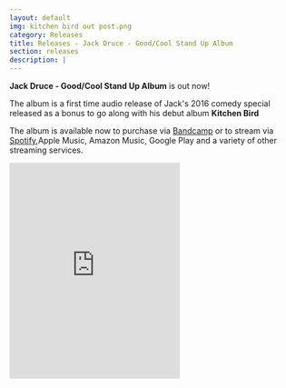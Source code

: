 ```yaml
---
layout: default
img: kitchen bird out post.png
category: Releases
title: Releases - Jack Druce - Good/Cool Stand Up Album
section: releases
description: |
---
```

**Jack Druce - Good/Cool Stand Up Album** is out now!

The album is a first time audio release of Jack's 2016 comedy special released as a bonus to go along with his debut album **Kitchen Bird**

The album is available now to purchase via [Bandcamp](https://jackdrucecomedy.bandcamp.com/album/good-cool-stand-up-album)
or to stream via [Spotify](https://open.spotify.com/album/7MktIgjzTSsIsCXPajguok),Apple Music, Amazon Music, Google Play and a variety of other streaming services.

<iframe src="https://open.spotify.com/embed/album/7MktIgjzTSsIsCXPajguok" width="300" height="380" frameborder="0" allowtransparency="true" allow="encrypted-media"></iframe>
